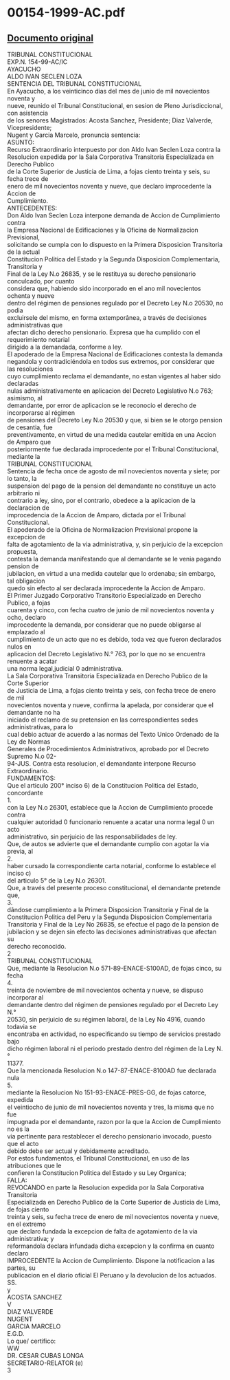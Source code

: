 
00154-1999-AC.pdf
=================
  
[Documento original](https://tc.gob.pe/jurisprudencia/1999/00154-1999-AC.pdf)  
---  
TRIBUNAL CONSTITUCIONAL  
EXP.N. 154-99-AC/IC  
AYACUCHO  
ALDO IVAN SECLEN LOZA  
SENTENCIA DEL TRIBUNAL CONSTITUCIONAL  
En Ayacucho, a los veinticinco dias del mes de junio de mil novecientos noventa y  
nueve, reunido el Tribunal Constitucional, en sesion de Pleno Jurisdiccional, con asistencia  
de los senores Magistrados: Acosta Sanchez, Presidente; Diaz Valverde, Vicepresidente;  
Nugent y Garcia Marcelo, pronuncia sentencia:  
ASUNTO:  
Recurso Extraordinario interpuesto por don Aldo Ivan Seclen Loza contra la  
Resolucion expedida por la Sala Corporativa Transitoria Especializada en Derecho Publico  
de la Corte Superior de Justicia de Lima, a fojas ciento treinta y seis, su fecha trece de  
enero de mil novecientos noventa y nueve, que declaro improcedente la Accion de  
Cumplimiento.  
ANTECEDENTES:  
Don Aldo Ivan Seclen Loza interpone demanda de Accion de Cumplimiento contra  
la Empresa Nacional de Edificaciones y la Oficina de Normalizacion Previsional,  
solicitando se cumpla con lo dispuesto en la Primera Disposicion Transitoria de la actual  
Constitucion Politica del Estado y la Segunda Disposicion Complementaria, Transitoria y  
Final de la Ley N.o 26835, y se le restituya su derecho pensionario conculcado, por cuanto  
considera que, habiendo sido incorporado en el ano mil novecientos ochenta y nueve  
dentro del régimen de pensiones regulado por el Decreto Ley N.o 20530, no podia  
excluirsele del mismo, en forma extemporânea, a través de decisiones administrativas que  
afectan dicho derecho pensionario. Expresa que ha cumplido con el requerimiento notarial  
dirigido a la demandada, conforme a ley.  
El apoderado de la Empresa Nacional de Edificaciones contesta la demanda  
negandola y contradiciéndola en todos sus extremos, por considerar que las resoluciones  
cuyo cumplimiento reclama el demandante, no estan vigentes al haber sido declaradas  
nulas administrativamente en aplicacion del Decreto Legislativo N.o 763; asimismo, al  
demandante, por error de aplicacion se le reconocio el derecho de incorporarse al régimen  
de pensiones del Decreto Ley N.o 20530 y que, si bien se le otorgo pension de cesantia, fue  
preventivamente, en virtud de una medida cautelar emitida en una Accion de Amparo que  
posteriormente fue declarada improcedente por el Tribunal Constitucional, mediante la  
TRIBUNAL CONSTITUCIONAL  
Sentencia de fecha once de agosto de mil novecientos noventa y siete; por lo tanto, la  
suspension del pago de la pension del demandante no constituye un acto arbitrario ni  
contrario a ley, sino, por el contrario, obedece a la aplicacion de la declaracion de  
improcedencia de la Accion de Amparo, dictada por el Tribunal Constitucional.  
El apoderado de la Oficina de Normalizacion Previsional propone la excepcion de  
falta de agotamiento de la via administrativa, y, sin perjuicio de la excepcion propuesta,  
contesta la demanda manifestando que al demandante se le venia pagando pension de  
jubilacion, en virtud a una medida cautelar que lo ordenaba; sin embargo, tal obligacion  
quedo sin efecto al ser declarada improcedente la Accion de Amparo.  
El Primer Juzgado Corporativo Transitorio Especializado en Derecho Publico, a fojas  
cuarenta y cinco, con fecha cuatro de junio de mil novecientos noventa y ocho, declaro  
improcedente la demanda, por considerar que no puede obligarse al emplazado al  
cumplimiento de un acto que no es debido, toda vez que fueron declarados nulos en  
aplicacion del Decreto Legislativo N.° 763, por lo que no se encuentra renuente a acatar  
una norma legal,judicial 0 administrativa.  
La Sala Corporativa Transitoria Especializada en Derecho Publico de la Corte Superior  
de Justicia de Lima, a fojas ciento treinta y seis, con fecha trece de enero de mil  
novecientos noventa y nueve, confirma la apelada, por considerar que el demandante no ha  
iniciado el reclamo de su pretension en las correspondientes sedes administrativas, para lo  
cual debio actuar de acuerdo a las normas del Texto Unico Ordenado de la Ley de Normas  
Generales de Procedimientos Administrativos, aprobado por el Decreto Supremo N.o 02-  
94-JUS. Contra esta resolucion, el demandante interpone Recurso Extraordinario.  
FUNDAMENTOS:  
Que el articulo 200° inciso 6) de la Constitucion Politica del Estado, concordante  
1.  
con la Ley N.o 26301, establece que la Accion de Cumplimiento procede contra  
cualquier autoridad 0 funcionario renuente a acatar una norma legal 0 un acto  
administrativo, sin perjuicio de las responsabilidades de ley.  
Que, de autos se advierte que el demandante cumplio con agotar la via previa, al  
2.  
haber cursado la correspondiente carta notarial, conforme lo establece el inciso c)  
del articulo 5° de la Ley N.o 26301.  
Que, a través del presente proceso constitucional, el demandante pretende que,  
3.  
dândose cumplimiento a la Primera Disposicion Transitoria y Final de la  
Constitucion Politica del Peru y la Segunda Disposicion Complementaria  
Transitoria y Final de la Ley No 26835, se efectue el pago de la pension de  
jubilacion y se dejen sin efecto las decisiones administrativas que afectan su  
derecho reconocido.  
2  
TRIBUNAL CONSTITUCIONAL  
Que, mediante la Resolucion N.o 571-89-ENACE-S100AD, de fojas cinco, su fecha  
4.  
treinta de noviembre de mil novecientos ochenta y nueve, se dispuso incorporar al  
demandante dentro del régimen de pensiones regulado por el Decreto Ley N.°  
20530, sin perjuicio de su régimen laboral, de la Ley No 4916, cuando todavia se  
encontraba en actividad, no especificando su tiempo de servicios prestado bajo  
dicho régimen laboral ni el periodo prestado dentro del régimen de la Ley N.°  
11377.  
Que la mencionada Resolucion N.o 147-87-ENACE-8100AD fue declarada nula  
5.  
mediante la Resolucion No 151-93-ENACE-PRES-GG, de fojas catorce, expedida  
el veintiocho de junio de mil novecientos noventa y tres, la misma que no fue  
impugnada por el demandante, razon por la que la Accion de Cumplimiento no es la  
via pertinente para restablecer el derecho pensionario invocado, puesto que el acto  
debido debe ser actual y debidamente acreditado.  
Por estos fundamentos, el Tribunal Constitucional, en uso de las atribuciones que le  
confieren la Constitucion Politica del Estado y su Ley Organica;  
FALLA:  
REVOCANDO en parte la Resolucion expedida por la Sala Corporativa Transitoria  
Especializada en Derecho Publico de la Corte Superior de Justicia de Lima, de fojas ciento  
treinta y seis, su fecha trece de enero de mil novecientos noventa y nueve, en el extremo  
que declaro fundada la excepcion de falta de agotamiento de la via administrativa; y  
reformandola declara infundada dicha excepcion y la confirma en cuanto declaro  
IMPROCEDENTE la Accion de Cumplimiento. Dispone la notificacion a las partes, su  
publicacion en el diario oficial El Peruano y la devolucion de los actuados.  
SS.  
y  
ACOSTA SANCHEZ  
V  
DIAZ VALVERDE  
NUGENT  
GARCIA MARCELO  
E.G.D.  
Lo que/ certifico:  
WW  
DR. CESAR CUBAS LONGA  
SECRETARIO-RELATOR (e)  
3